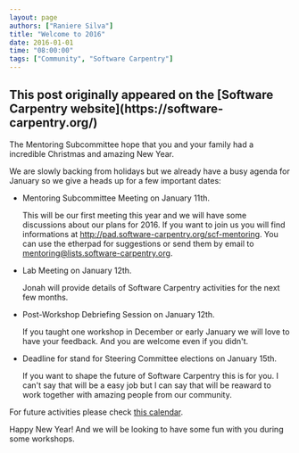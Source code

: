 ```yaml
---
layout: page
authors: ["Raniere Silva"]
title: "Welcome to 2016"
date: 2016-01-01
time: "08:00:00"
tags: ["Community", "Software Carpentry"]
---
```


<h2>This post originally appeared on the [Software Carpentry website](https://software-carpentry.org/)</h2>
The Mentoring Subcommittee hope that you and your family
had a incredible Christmas and amazing New Year.

We are slowly backing from holidays
but we already have a busy agenda for January
so we give a heads up for a few important dates:

-   Mentoring Subcommittee Meeting on January 11th.

    This will be our first meeting this year
    and we will have some discussions about our plans for 2016.
    If you want to join us you will find informations at
    http://pad.software-carpentry.org/scf-mentoring.
    You can use the etherpad for suggestions
    or send them by email to mentoring@lists.software-carpentry.org.
-   Lab Meeting on January 12th.

    Jonah will provide details of Software Carpentry activities
    for the next few months.
-   Post-Workshop Debriefing Session on January 12th.

    If you taught one workshop in December or early January
    we will love to have your feedback.
    And you are welcome even if you didn't.
-   Deadline for stand for Steering Committee elections on January 15th.

    If you want to shape the future of Software Carpentry
    this is for you. I can't say that will be a easy job
    but I can say that will be reaward to work together with
    amazing people from our community.

For future activities please check [this calendar](https://calendar.google.com/calendar/embed?src=oseuuoht0tvjbokgg3noh8c47g%40group.calendar.google.com).

Happy New Year!
And we will be looking to have some fun with you during some workshops.
